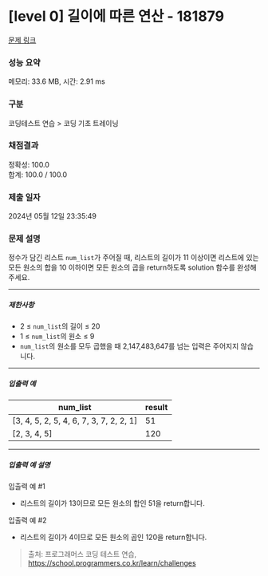 # [level 0] 길이에 따른 연산 - 181879 

[문제 링크](https://school.programmers.co.kr/learn/courses/30/lessons/181879?language=javascript) 

### 성능 요약

메모리: 33.6 MB, 시간: 2.91 ms

### 구분

코딩테스트 연습 > 코딩 기초 트레이닝

### 채점결과

정확성: 100.0<br/>합계: 100.0 / 100.0

### 제출 일자

2024년 05월 12일 23:35:49

### 문제 설명

<p>정수가 담긴 리스트 <code>num_list</code>가 주어질 때, 리스트의 길이가 11 이상이면 리스트에 있는 모든 원소의 합을 10 이하이면 모든 원소의 곱을 return하도록 solution 함수를 완성해주세요.</p>

<hr>

<h5>제한사항</h5>

<ul>
<li>2 ≤ <code>num_list</code>의 길이 ≤ 20</li>
<li>1 ≤ <code>num_list</code>의 원소 ≤ 9</li>
<li><code>num_list</code>의 원소를 모두 곱했을 때&nbsp;2,147,483,647를 넘는 입력은 주어지지 않습니다.</li>
</ul>

<hr>

<h5>입출력 예</h5>
<table class="table">
        <thead><tr>
<th>num_list</th>
<th>result</th>
</tr>
</thead>
        <tbody><tr>
<td>[3, 4, 5, 2, 5, 4, 6, 7, 3, 7, 2, 2, 1]</td>
<td>51</td>
</tr>
<tr>
<td>[2, 3, 4, 5]</td>
<td>120</td>
</tr>
</tbody>
      </table>
<hr>

<h5>입출력 예 설명</h5>

<p>입출력 예 #1</p>

<ul>
<li>리스트의 길이가 13이므로 모든 원소의 합인 51을 return합니다.</li>
</ul>

<p>입출력 예 #2</p>

<ul>
<li>리스트의 길이가 4이므로 모든 원소의 곱인 120을 return합니다.</li>
</ul>


> 출처: 프로그래머스 코딩 테스트 연습, https://school.programmers.co.kr/learn/challenges